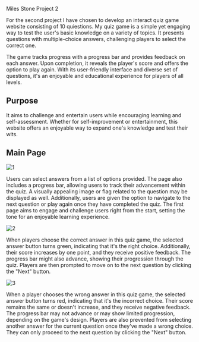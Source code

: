  Miles Stone Project 2

For the second project I have chosen to develop an interact quiz game website consisting of 10 quiestions.
My quiz game is a simple yet engaging way to test the user's basic knowledge on a variety of topics. It presents questions with multiple-choice answers, challenging players to select the correct one. 

The game tracks progress with a progress bar and provides feedback on each answer. Upon completion, it reveals the player's score and offers the option to play again. With its user-friendly interface and diverse set of questions, it's an enjoyable and educational experience for players of all levels.

## Purpose 
It aims to challenge and entertain users while encouraging learning and self-assessment. Whether for self-improvement or entertainment, this website offers an enjoyable way to expand one's knowledge and test their wits.
 
## Main Page
![1](https://github.com/pradeepsubedi1993/quiz_game_project2/assets/61549864/db282378-0887-4d17-bea4-f7b8bccbbe03)

Users can select answers from a list of options provided. The page also includes a progress bar, allowing users to track their advancement within the quiz. A visually appealing image or flag related to the question may be displayed as well. Additionally, users are given the option to navigate to the next question or play again once they have completed the quiz. The first page aims to engage and challenge users right from the start, setting the tone for an enjoyable learning experience.

![2](https://github.com/pradeepsubedi1993/quiz_game_project2/assets/61549864/54de8e2a-db2c-4ae2-b65d-aa0fe348f29d)

When players choose the correct answer in this quiz game, the selected answer button turns green, indicating that it's the right choice. Additionally, their score increases by one point, and they receive positive feedback. The progress bar might also advance, showing their progression through the quiz. Players are then prompted to move on to the next question by clicking the "Next" button. 

![3](https://github.com/pradeepsubedi1993/quiz_game_project2/assets/61549864/24171ee6-61dc-4ffd-b5bf-bf689f1fd19c)

When a player chooses the wrong answer in this quiz game, the selected answer button turns red, indicating that it's the incorrect choice. Their score remains the same or doesn't increase, and they receive negative feedback. The progress bar may not advance or may show limited progression, depending on the game's design. Players are also prevented from selecting another answer for the current question once they've made a wrong choice. They can only proceed to the next question by clicking the "Next" button. 
